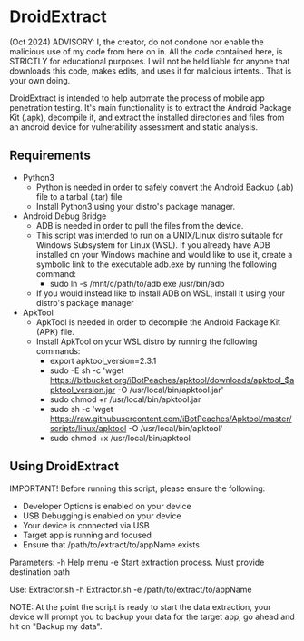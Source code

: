 # DroidExtract

(Oct 2024) ADVISORY: I, the creator, do not condone nor enable the malicious use of my code from here on in. All the code contained here, is STRICTLY for educational purposes. I will not be held liable for anyone that downloads this code, makes edits, and uses it for malicious intents.. That is your own doing.

DroidExtract is intended to help automate the process of mobile app penetration testing. It's main functionality is to extract the Android Package Kit (.apk), decompile it, and extract the installed directories and files from an android device for vulnerability assessment and static analysis.

## Requirements
* Python3
  - Python is needed in order to safely convert the Android Backup (.ab) file to a tarbal (.tar) file
  - Install Python3 using your distro's package manager.
* Android Debug Bridge
  - ADB is needed in order to pull the files from the device.
  - This script was intended to run on a UNIX/Linux distro suitable for Windows Subsystem for Linux (WSL). If you already have ADB installed on your Windows machine and would like to use it, create a symbolic link to the executable adb.exe by running the following command:
    - sudo ln -s /mnt/c/path/to/adb.exe /usr/bin/adb
  - If you would instead like to install ADB on WSL, install it using your distro's package manager
* ApkTool
  - ApkTool is needed in order to decompile the Android Package Kit (APK) file.
  - Install ApkTool on your WSL distro by running the following commands:
    - export apktool_version=2.3.1
    - sudo -E sh -c 'wget https://bitbucket.org/iBotPeaches/apktool/downloads/apktool_$apktool_version.jar -O /usr/local/bin/apktool.jar'
    - sudo chmod +r /usr/local/bin/apktool.jar
    - sudo sh -c 'wget https://raw.githubusercontent.com/iBotPeaches/Apktool/master/scripts/linux/apktool -O /usr/local/bin/apktool'
    - sudo chmod +x /usr/local/bin/apktool

## Using DroidExtract
IMPORTANT!
Before running this script, please ensure the following:
- Developer Options is enabled on your device
- USB Debugging is enabled on your device
- Your device is connected via USB
- Target app is running and focused
- Ensure that /path/to/extract/to/appName exists


Parameters:
-h Help menu
-e Start extraction process. Must provide destination path

Use:
Extractor.sh -h
Extractor.sh -e /path/to/extract/to/appName

NOTE: At the point the script is ready to start the data extraction, your device will prompt you to backup your data for the target app, go ahead and hit on "Backup my data". 

